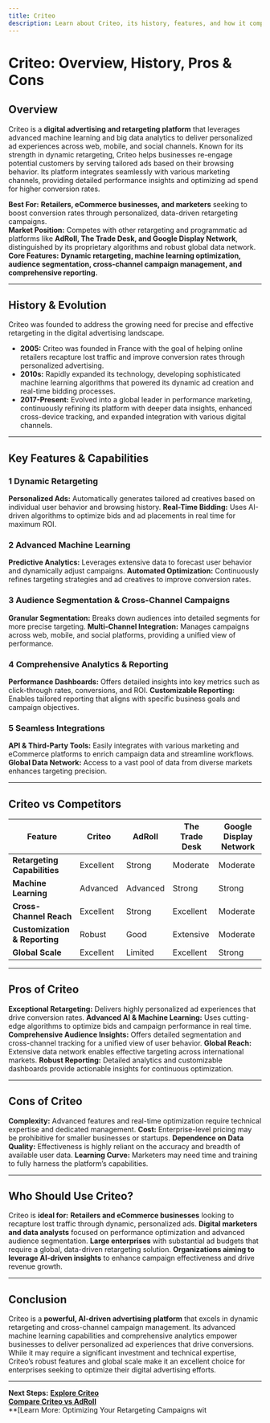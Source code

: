 ```yaml
---
title: Criteo
description: Learn about Criteo, its history, features, and how it compares to other digital advertising and retargeting platforms.
---
```


# **Criteo: Overview, History, Pros & Cons**

## **Overview**

Criteo is a **digital advertising and retargeting platform** that leverages advanced machine learning and big data analytics to deliver personalized ad experiences across web, mobile, and social channels. Known for its strength in dynamic retargeting, Criteo helps businesses re-engage potential customers by serving tailored ads based on their browsing behavior. Its platform integrates seamlessly with various marketing channels, providing detailed performance insights and optimizing ad spend for higher conversion rates.

**Best For:** **Retailers, eCommerce businesses, and marketers** seeking to boost conversion rates through personalized, data-driven retargeting campaigns.  
 **Market Position:** Competes with other retargeting and programmatic ad platforms like **AdRoll, The Trade Desk, and Google Display Network**, distinguished by its proprietary algorithms and robust global data network.  
 **Core Features:** **Dynamic retargeting, machine learning optimization, audience segmentation, cross-channel campaign management, and comprehensive reporting.**

---

## **History & Evolution**

Criteo was founded to address the growing need for precise and effective retargeting in the digital advertising landscape.

- **2005:** Criteo was founded in France with the goal of helping online retailers recapture lost traffic and improve conversion rates through personalized advertising.
- **2010s:** Rapidly expanded its technology, developing sophisticated machine learning algorithms that powered its dynamic ad creation and real-time bidding processes.
- **2017-Present:** Evolved into a global leader in performance marketing, continuously refining its platform with deeper data insights, enhanced cross-device tracking, and expanded integration with various digital channels.

---

## **Key Features & Capabilities**

### **1 Dynamic Retargeting**

**Personalized Ads:** Automatically generates tailored ad creatives based on individual user behavior and browsing history.
**Real-Time Bidding:** Uses AI-driven algorithms to optimize bids and ad placements in real time for maximum ROI.

### **2 Advanced Machine Learning**

**Predictive Analytics:** Leverages extensive data to forecast user behavior and dynamically adjust campaigns.
**Automated Optimization:** Continuously refines targeting strategies and ad creatives to improve conversion rates.

### **3 Audience Segmentation & Cross-Channel Campaigns**

**Granular Segmentation:** Breaks down audiences into detailed segments for more precise targeting.
**Multi-Channel Integration:** Manages campaigns across web, mobile, and social platforms, providing a unified view of performance.

### **4 Comprehensive Analytics & Reporting**

**Performance Dashboards:** Offers detailed insights into key metrics such as click-through rates, conversions, and ROI.
**Customizable Reporting:** Enables tailored reporting that aligns with specific business goals and campaign objectives.

### **5 Seamless Integrations**

**API & Third-Party Tools:** Easily integrates with various marketing and eCommerce platforms to enrich campaign data and streamline workflows.
**Global Data Network:** Access to a vast pool of data from diverse markets enhances targeting precision.

---

## **Criteo vs Competitors**

| Feature                       | Criteo    | AdRoll   | The Trade Desk | Google Display Network |
| ----------------------------- | --------- | -------- | -------------- | ---------------------- |
| **Retargeting Capabilities**  | Excellent | Strong   | Moderate       | Moderate               |
| **Machine Learning**          | Advanced  | Advanced | Strong         | Strong                 |
| **Cross-Channel Reach**       | Excellent | Strong   | Excellent      | Moderate               |
| **Customization & Reporting** | Robust    | Good     | Extensive      | Moderate               |
| **Global Scale**              | Excellent | Limited  | Excellent      | Strong                 |

---

## **Pros of Criteo**

**Exceptional Retargeting:** Delivers highly personalized ad experiences that drive conversion rates.
**Advanced AI & Machine Learning:** Uses cutting-edge algorithms to optimize bids and campaign performance in real time.
**Comprehensive Audience Insights:** Offers detailed segmentation and cross-channel tracking for a unified view of user behavior.
**Global Reach:** Extensive data network enables effective targeting across international markets.
**Robust Reporting:** Detailed analytics and customizable dashboards provide actionable insights for continuous optimization.

---

## **Cons of Criteo**

**Complexity:** Advanced features and real-time optimization require technical expertise and dedicated management.
**Cost:** Enterprise-level pricing may be prohibitive for smaller businesses or startups.
**Dependence on Data Quality:** Effectiveness is highly reliant on the accuracy and breadth of available user data.
**Learning Curve:** Marketers may need time and training to fully harness the platform’s capabilities.

---

## **Who Should Use Criteo?**

Criteo is **ideal for:**
**Retailers and eCommerce businesses** looking to recapture lost traffic through dynamic, personalized ads.
**Digital marketers and data analysts** focused on performance optimization and advanced audience segmentation.
**Large enterprises** with substantial ad budgets that require a global, data-driven retargeting solution.
**Organizations aiming to leverage AI-driven insights** to enhance campaign effectiveness and drive revenue growth.

---

## **Conclusion**

Criteo is a **powerful, AI-driven advertising platform** that excels in dynamic retargeting and cross-channel campaign management. Its advanced machine learning capabilities and comprehensive analytics empower businesses to deliver personalized ad experiences that drive conversions. While it may require a significant investment and technical expertise, Criteo’s robust features and global scale make it an excellent choice for enterprises seeking to optimize their digital advertising efforts.

---

**Next Steps:**
**[Explore Criteo](https://www.criteo.com/)**  
 **[Compare Criteo vs AdRoll](#)**  
 \*\*[Learn More: Optimizing Your Retargeting Campaigns wit
